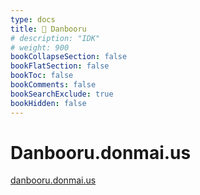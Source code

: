 ```yaml
---
type: docs
title: 🔷 Danbooru
# description: "IDK"
# weight: 900
bookCollapseSection: false
bookFlatSection: false
bookToc: false
bookComments: false
bookSearchExclude: true
bookHidden: false
---
```


# Danbooru.donmai.us

[danbooru.donmai.us](https://danbooru.donmai.us?nt)
